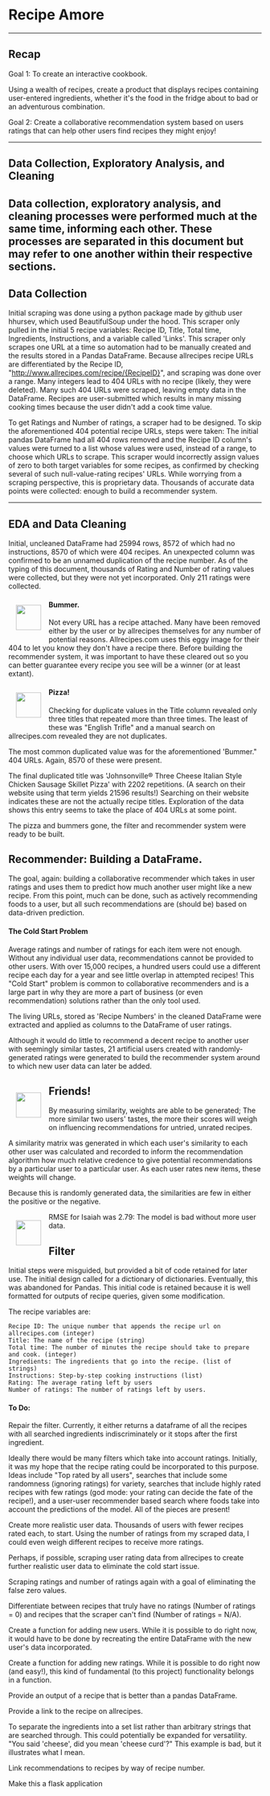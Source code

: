 # Recipe Amore
---
## Recap

Goal 1: To create an interactive cookbook.  

Using a wealth of recipes, create a product that displays recipes containing user-entered ingredients, whether it's the food in the fridge about to bad or an adventurous combination.  

Goal 2: Create a collaborative recommendation system based on users ratings that can help other users find recipes they might enjoy!  

---
## Data Collection, Exploratory Analysis, and Cleaning

Data collection, exploratory analysis, and cleaning processes were performed much at the same time, informing each other. These processes are separated in this document but may refer to one another within their respective sections.  
---
## Data Collection  

Initial scraping was done using a python package made by github user hhursev, which used BeautifulSoup under the hood. This scraper only pulled in the initial 5 recipe variables: Recipe ID, Title, Total time, Ingredients, Instructions, and a variable called 'Links'. This scraper only scrapes one URL at a time so automation had to be manually created and the results stored in a Pandas DataFrame. Because allrecipes recipe URLs are differentiated by the Recipe ID, "http://www.allrecipes.com/recipe/{RecipeID}", and scraping was done over a range. Many integers lead to 404 URLs with no recipe (likely, they were deleted). Many such 404 URLs were scraped, leaving empty data in the DataFrame. Recipes are user-submitted which results in many missing cooking times because the user didn't add a cook time value.  

To get Ratings and Number of ratings, a scraper had to be designed. To skip the aforementioned 404 potential recipe URLs, steps were taken: The initial pandas DataFrame had all 404 rows removed and the Recipe ID column's values were turned to a list whose values were used, instead of a range, to choose which URLs to scrape. This scraper would incorrectly assign values of zero to both target variables for some recipes, as confirmed by checking several of such null-value-rating recipes' URLs. While worrying from a scraping perspective, this is proprietary data. Thousands of accurate data points were collected: enough to build a recommender system.  

---
## EDA and Data Cleaning  

Initial, uncleaned DataFrame had 25994 rows, 8572 of which had no instructions, 8570 of which were 404 recipes. An unexpected column was confirmed to be an unnamed duplication of the recipe number. As of the typing of this document, thousands of Rating and Number of rating values were collected, but they were not yet incorporated. Only 211 ratings were collected.  

<img src="https://imgur.com/cfQTzEB.png" style="float: left; margin: 15px; height: 50px">  

#### Bummer.  

Not every URL has a recipe attached. Many have been removed either by the user or by allrecipes themselves for any number of potential reasons. Allrecipes.com uses this eggy image for their 404 to let you know they don't have a recipe there. Before building the recommender system, it was important to have these cleared out so you can better guarantee every recipe you see will be a winner (or at least extant).  

<img src="https://imgur.com/hy1i2Rx.png" style="float: left; margin: 15px; height: 50px">  

#### Pizza!  

Checking for duplicate values in the Title column revealed only three titles that repeated more than three times. The least of these was "English Trifle" and a manual search on allrecipes.com revealed they are not duplicates.  

The most common duplicated value was for the aforementioned 'Bummer." 404 URLs. Again, 8570 of these were present.  

The final duplicated title was 'Johnsonville® Three Cheese Italian Style Chicken Sausage Skillet Pizza' with 2202 repetitions. (A search on their website using that term yields 21596 results!) Searching on their website indicates these are not the actually recipe titles. Exploration of the data shows this entry seems to take the place of 404 URLs at some point.  

The pizza and bummers gone, the filter and recommender system were ready to be built.  

## Recommender: Building a DataFrame.  

The goal, again: building a collaborative recommender which takes in user ratings and uses them to predict how much another user might like a new recipe. From this point, much can be done, such as actively recommending foods to a user, but all such recommendations are (should be) based on data-driven prediction.  

#### The Cold Start Problem  

Average ratings and number of ratings for each item were not enough. Without any individual user data, recommendations cannot be provided to other users. With over 15,000 recipes, a hundred users could use a different recipe each day for a year and see little overlap in attempted recipes! This "Cold Start" problem is common to collaborative recommenders and is a large part in why they are more a part of business (or even recommendation) solutions rather than the only tool used.  

The living URLs, stored as 'Recipe Numbers' in the cleaned DataFrame were extracted and applied as columns to the DataFrame of user ratings.  

Although it would do little to recommend a decent recipe to another user with seemingly similar tastes, 21 artificial users created with randomly-generated ratings were generated to build the recommender system around to which new user data can later be added.  

## Friends! <img src="https://imgur.com/W1OL0mh.png" style="float: left; margin: 15px; height: 50px">  

By measuring similarity, weights are able to be generated; The more similar two users' tastes, the more their scores will weigh on influencing recommendations for untried, unrated recipes.  

A similarity matrix was generated in which each user's similarity to each other user was calculated and recorded to inform the recommendation algorithm how much relative credence to give potential recommendations by a particular user to a particular user. As each user rates new items, these weights will change.  

Because this is randomly generated data, the similarities are few in either the positive or the negative.  

<img src="https://imgur.com/XtUdVk7.png" style="float: left; margin: 15px; height: 50px">  

RMSE for Isaiah was 2.79: The model is bad without more user data.

## Filter  

Initial steps were misguided, but provided a bit of code retained for later use. The initial design called for a dictionary of dictionaries. Eventually, this was abandoned for Pandas. This initial code is retained because it is well formatted for outputs of recipe queries, given some modification.  

The recipe variables are:  

    Recipe ID: The unique number that appends the recipe url on allrecipes.com (integer)  
    Title: The name of the recipe (string)  
    Total time: The number of minutes the recipe should take to prepare and cook. (integer)  
    Ingredients: The ingredients that go into the recipe. (list of strings)  
    Instructions: Step-by-step cooking instructions (list)  
    Rating: The average rating left by users  
    Number of ratings: The number of ratings left by users.  

#### To Do:  

Repair the filter. Currently, it either returns a dataframe of all the recipes with all searched ingredients indiscriminately or it stops after the first ingredient.  

Ideally there would be many filters which take into account ratings. Initially, it was my hope that the recipe rating could be incorporated to this purpose. Ideas include "Top rated by all users", searches that include some randomness (ignoring ratings) for variety, searches that include highly rated recipes with few ratings (god mode: your rating can decide the fate of the recipe!), and a user-user recommender based search where foods take into account the predictions of the model. All of the pieces are present!  

Create more realistic user data. Thousands of users with fewer recipes rated each, to start. Using the number of ratings from my scraped data, I could even weigh different recipes to receive more ratings.  

Perhaps, if possible, scraping user rating data from allrecipes to create further realistic user data to eliminate the cold start issue.  

Scraping ratings and number of ratings again with a goal of eliminating the false zero values.  

Differentiate between recipes that truly have no ratings (Number of ratings = 0) and recipes that the scraper can't find (Number of ratings = N/A).  

Create a function for adding new users. While it is possible to do right now, it would have to be done by recreating the entire DataFrame with the new user's data incorporated.  

Create a function for adding new ratings. While it is possible to do right now (and easy!), this kind of fundamental (to this project) functionality belongs in a function.  

Provide an output of a recipe that is better than a pandas DataFrame.  

Provide a link to the recipe on allrecipes.  

To separate the ingredients into a set list rather than arbitrary strings that are searched through.
This could potentially be expanded for versatility. "You said 'cheese', did you mean 'cheese curd'?" This example is bad, but it illustrates what I mean.  

Link recommendations to recipes by way of recipe number.  

Make this a flask application
